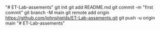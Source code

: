 "# ET-Lab-assements"  git init git add README.md git commit -m "first commit" git branch -M main git remote add origin https://github.com/johnshields/ET-Lab-assements.git git push -u origin main
"# ET-Lab-assements" 
